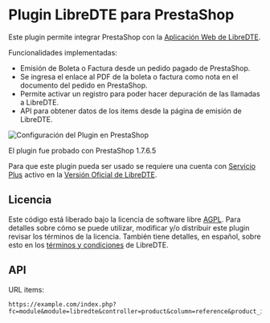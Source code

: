 Plugin LibreDTE para PrestaShop
===============================

Este plugin permite integrar PrestaShop con la
[Aplicación Web de LibreDTE](https://libredte.cl).

Funcionalidades implementadas:

- Emisión de Boleta o Factura desde un pedido pagado de PrestaShop.
- Se ingresa el enlace al PDF de la boleta o factura como nota en el documento del pedido en PrestaShop.
- Permite activar un registro para poder hacer depuración de las llamadas a LibreDTE.
- API para obtener datos de los items desde la página de emisión de LibreDTE.

![Configuración del Plugin en PrestaShop](https://i.imgur.com/nHfN8bS.png "Configuración del Plugin en PrestaShop")

El plugin fue probado con PrestaShop 1.7.6.5

Para que este plugin pueda ser usado se requiere una cuenta con
[Servicio Plus](https://libredte.cl/ventas/dte-plus) activo en la
[Versión Oficial de LibreDTE](https://libredte.cl).

Licencia
--------

Este código está liberado bajo la licencia de software libre [AGPL](http://www.gnu.org/licenses/agpl-3.0.en.html).
Para detalles sobre cómo se puede utilizar, modificar y/o distribuir este plugin revisar los términos de la licencia.
También tiene detalles, en español, sobre esto en los [términos y condiciones](https://legal.libredte.cl) de LibreDTE.

API
---

URL items:

    https://example.com/index.php?fc=module&module=libredte&controller=product&column=reference&product_id=CODIGO
